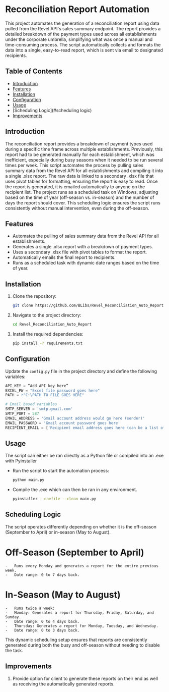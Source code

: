 # Reconciliation Report Automation

This project automates the generation of a reconciliation report using data pulled from the Revel API's sales summary endpoint. The report provides a detailed breakdown of the payment types used across all establishments under the corporate umbrella, simplifying what was once a manual and time-consuming process. The script automatically collects and formats the data into a single, easy-to-read report, which is sent via email to designated recipients.

## Table of Contents

- [Introduction](#introduction)
- [Features](#features)
- [Installation](#installation)
- [Configuration](#configuration)
- [Usage](#usage)
- [Scheduling Logic](#scheduling logic)
- [Improvements](#improvements)

## Introduction

The reconciliation report provides a breakdown of payment types used during a specific time frame across multiple establishments. Previously, this report had to be generated manually for each establishment, which was inefficient, especially during busy seasons when it needed to be run several times per week.
This script automates the process by pulling sales summary data from the Revel API for all establishments and compiling it into a single .xlsx report. The raw data is linked to a secondary .xlsx file that uses pivot tables for formatting, ensuring the report is easy to read. Once the report is generated, it is emailed automatically to anyone on the recipient list.
The project runs as a scheduled task on Windows, adjusting based on the time of year (off-season vs. in-season) and the number of days the report should cover. This scheduling logic ensures the script runs consistently without manual intervention, even during the off-season.

## Features

- Automates the pulling of sales summary data from the Revel API for all establishments.
- Generates a single .xlsx report with a breakdown of payment types.
- Uses a secondary .xlsx file with pivot tables to format the report.
- Automatically emails the final report to recipients.
- Runs as a scheduled task with dynamic date ranges based on the time of year.



## Installation

1. Clone the repository:
    ```sh
    git clone https://github.com/BLibs/Revel_Reconciliation_Auto_Report.git
    ```
2. Navigate to the project directory:
    ```sh
    cd Revel_Reconciliation_Auto_Report
    ```
3. Install the required dependencies:
    ```sh
    pip install -r requirements.txt
    ```

## Configuration

Update the `config.py` file in the project directory and define the following variables:

```python
API_KEY = “Add API key here”
EXCEL_PW = "Excel file password goes here"
PATH = r"C:\PATH TO FILE GOES HERE"

# Email based variables
SMTP_SERVER = 'smtp.gmail.com'
SMTP_PORT = 587
EMAIL_ADDRESS = 'Gmail account address would go here (sender)'
EMAIL_PASSWORD = 'Gmail account password goes here'
RECIPIENT_EMAIL = ['Recipient email address goes here (can be a list of multiple recipients)']
```

## Usage 

The script can either be ran directly as a Python file or compiled into an .exe with Pyinstaller
- Run the script to start the automation process:
    ```sh
    python main.py
    ```
- Compile the .exe which can then be ran in any environment.
    ```sh
    pyinstaller --onefile --clean main.py

## Scheduling Logic

The script operates differently depending on whether it is the off-season (September to April) or in-season (May to August).
# Off-Season (September to April)
	-	Runs every Monday and generates a report for the entire previous week.
	-	Date range: 0 to 7 days back.
# In-Season (May to August)
	-	Runs twice a week:
	-	Monday: Generates a report for Thursday, Friday, Saturday, and Sunday.
	-	Date range: 0 to 4 days back.
	-	Thursday: Generates a report for Monday, Tuesday, and Wednesday.
	-	Date range: 0 to 3 days back.
This dynamic scheduling setup ensures that reports are consistently generated during both the busy and off-season without needing to disable the task.

## Improvements

1. Provide option for client to generate these reports on their end as well as receiving the automatically generated reports. 
